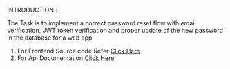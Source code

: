 INTRODUCTION :

The Task is to implement a correct password reset flow with email verification, JWT token verification and proper update of the new password in the database for a web app

1. For Frontend Source code Refer [Click Here](https://github.com/MohamedUmar083/JWT-Auth-Frontend)
2. For Api Documentation [Click Here](https://documenter.getpostman.com/view/25526528/2sA3XQiN3w)
